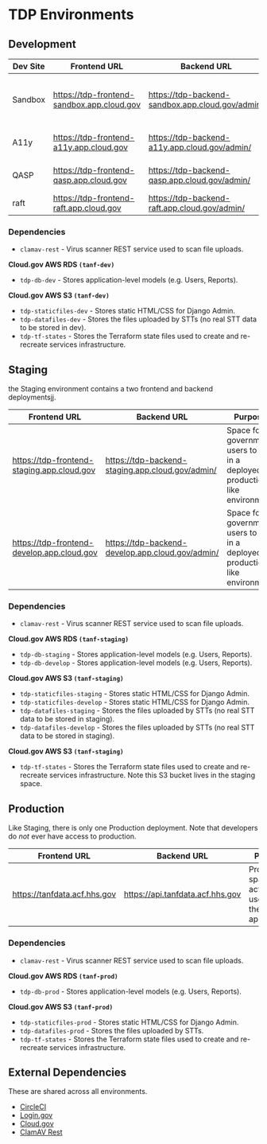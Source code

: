 # TDP Environments

## Development

| Dev Site | Frontend URL | Backend URL | Purpose |
| -------- | -------- | -------- | -------- |
| Sandbox     | https://tdp-frontend-sandbox.app.cloud.gov | https://tdp-backend-sandbox.app.cloud.gov/admin/     | Space for devs to test in a deployed environment |
| A11y | https://tdp-frontend-a11y.app.cloud.gov | https://tdp-backend-a11y.app.cloud.gov/admin/ | Space for accessibility testing |
| QASP | https://tdp-frontend-qasp.app.cloud.gov | https://tdp-backend-qasp.app.cloud.gov/admin/ | Space for QASP review |
| raft | https://tdp-frontend-raft.app.cloud.gov | https://tdp-backend-raft.app.cloud.gov/admin/ | Space for raft review |

### Dependencies

- `clamav-rest` - Virus scanner REST service used to scan file uploads.

**Cloud.gov AWS RDS `(tanf-dev)`**

- `tdp-db-dev` - Stores application-level models (e.g. Users, Reports).

**Cloud.gov AWS S3 `(tanf-dev)`**

- `tdp-staticfiles-dev` - Stores static HTML/CSS for Django Admin.
- `tdp-datafiles-dev` - Stores the files uploaded by STTs (no real STT data to be stored in dev).
- `tdp-tf-states` - Stores the Terraform state files used to create and re-recreate services infrastructure.

## Staging

the Staging environment contains a two frontend and backend deploymentsjj.

| Frontend URL | Backend URL | Purpose |
| -------- | -------- | -------- |
| https://tdp-frontend-staging.app.cloud.gov | https://tdp-backend-staging.app.cloud.gov/admin/     | Space for government users to test in a deployed, production-like environment    |
| https://tdp-frontend-develop.app.cloud.gov | https://tdp-backend-develop.app.cloud.gov/admin/     | Space for government users to test in a deployed, production-like environment    |

### Dependencies

- `clamav-rest` - Virus scanner REST service used to scan file uploads.

**Cloud.gov AWS RDS `(tanf-staging)`**

- `tdp-db-staging` - Stores application-level models (e.g. Users, Reports).
- `tdp-db-develop` - Stores application-level models (e.g. Users, Reports).

**Cloud.gov AWS S3 `(tanf-staging)`**

- `tdp-staticfiles-staging` - Stores static HTML/CSS for Django Admin.
- `tdp-staticfiles-develop` - Stores static HTML/CSS for Django Admin.
- `tdp-datafiles-staging` - Stores the files uploaded by STTs (no real STT data to be stored in staging).
- `tdp-datafiles-develop` - Stores the files uploaded by STTs (no real STT data to be stored in staging).

**Cloud.gov AWS S3 `(tanf-staging)`**

- `tdp-tf-states` - Stores the Terraform state files used to create and re-recreate services infrastructure. Note this
  S3 bucket lives in the staging space.

## Production

Like Staging, there is only one Production deployment. Note that developers do *not* ever have access to production.

| Frontend URL | Backend URL | Purpose |
|--------------|-------------| -------- |
| https://tanfdata.acf.hhs.gov | https://api.tanfdata.acf.hhs.gov | Production space for active users of the application.    |

### Dependencies

- `clamav-rest` - Virus scanner REST service used to scan file uploads.

**Cloud.gov AWS RDS `(tanf-prod)`**

- `tdp-db-prod` - Stores application-level models (e.g. Users, Reports).

**Cloud.gov AWS S3 `(tanf-prod)`**

- `tdp-staticfiles-prod` - Stores static HTML/CSS for Django Admin.
- `tdp-datafiles-prod` - Stores the files uploaded by STTs.
- `tdp-tf-states` - Stores the Terraform state files used to create and re-recreate services infrastructure.

## External Dependencies

These are shared across all environments.

- [CircleCI](https://circleci.com/)
- [Login.gov](https://login.gov/)
- [Cloud.gov](https://cloud.gov/)
- [ClamAV Rest](https://registry.hub.docker.com/r/rafttech/clamav-rest)
